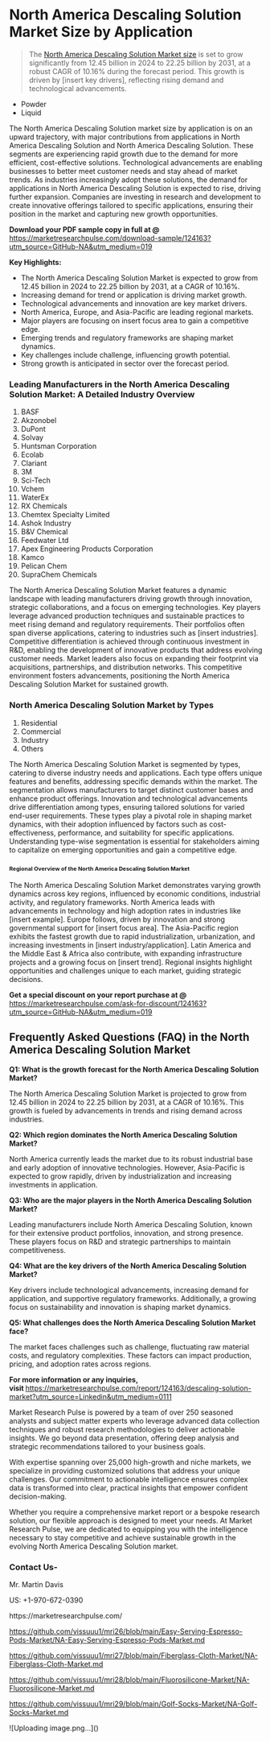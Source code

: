 <h1>North America Descaling Solution Market&nbsp;Size by Application</h1><blockquote><p>The <a href="https://marketresearchpulse.com/download-sample/124163?utm_source=GitHub-NA&amp;utm_medium=019">North America Descaling Solution Market size</a> is set to grow significantly from 12.45 billion in 2024 to 22.25 billion by 2031, at a robust CAGR of 10.16% during the forecast period. This growth is driven by [insert key drivers], reflecting rising demand and technological advancements.</p></blockquote><ul><li>Powder<li> Liquid</li></ul><p>The North America Descaling Solution market size by application is on an upward trajectory, with major contributions from applications in North America Descaling Solution and North America Descaling Solution. These segments are experiencing rapid growth due to the demand for more efficient, cost-effective solutions. Technological advancements are enabling businesses to better meet customer needs and stay ahead of market trends. As industries increasingly adopt these solutions, the demand for applications in North America Descaling Solution is expected to rise, driving further expansion. Companies are investing in research and development to create innovative offerings tailored to specific applications, ensuring their position in the market and capturing new growth opportunities.</p><p><strong>Download your PDF sample copy in full at @ </strong><a href="https://marketresearchpulse.com/download-sample/124163?utm_source=GitHub-NA&amp;utm_medium=019">https://marketresearchpulse.com/download-sample/124163?utm_source=GitHub-NA&amp;utm_medium=019</a></p><p><strong>Key Highlights: </strong></p><ul><li>The North America Descaling Solution Market is expected to grow from 12.45 billion in 2024 to 22.25 billion by 2031, at a CAGR of 10.16%.</li><li>Increasing demand for trend or application is driving market growth.</li><li>Technological advancements and innovation are key market drivers.</li><li>North America, Europe, and Asia-Pacific are leading regional markets.</li><li>Major players are focusing on insert focus area to gain a competitive edge.</li><li>Emerging trends and regulatory frameworks are shaping market dynamics.</li><li>Key challenges include challenge, influencing growth potential.</li><li>Strong growth is anticipated in sector over the forecast period.</li></ul><h3>Leading Manufacturers in the North America Descaling Solution Market: A Detailed Industry Overview</h3><ol><li>BASF</li><li>Akzonobel</li><li>DuPont</li><li>Solvay</li><li>Huntsman Corporation</li><li>Ecolab</li><li>Clariant</li><li>3M</li><li>Sci-Tech</li><li>Vchem</li><li>WaterEx</li><li>RX Chemicals</li><li>Chemtex Specialty Limited</li><li>Ashok Industry</li><li>B&V Chemical</li><li>Feedwater Ltd</li><li>Apex Engineering Products Corporation</li><li>Kamco</li><li>Pelican Chem</li><li>SupraChem Chemicals</li></ol><div class="flex max-w-full flex-col flex-grow"><div class="min-h-8 text-message flex w-full flex-col items-end gap-2 whitespace-normal break-words [.text-message+&amp;]:mt-5" dir="auto" data-message-author-role="assistant" data-message-id="fd8432e4-4910-450d-b182-61b7bfb0a01f" data-message-model-slug="gpt-4o"><div class="flex w-full flex-col gap-1 empty:hidden first:pt-[3px]"><div class="markdown prose w-full break-words dark:prose-invert light"><p>The North America Descaling Solution Market features a dynamic landscape with leading manufacturers driving growth through innovation, strategic collaborations, and a focus on emerging technologies. Key players leverage advanced production techniques and sustainable practices to meet rising demand and regulatory requirements. Their portfolios often span diverse applications, catering to industries such as [insert industries]. Competitive differentiation is achieved through continuous investment in R&amp;D, enabling the development of innovative products that address evolving customer needs. Market leaders also focus on expanding their footprint via acquisitions, partnerships, and distribution networks. This competitive environment fosters advancements, positioning the North America Descaling Solution Market for sustained growth.</p></div></div></div></div><h3>North America Descaling Solution Market by Types</h3><ol><li>Residential<li> Commercial<li> Industry<li> Others</li></ol><div class="flex max-w-full flex-col flex-grow"><div class="min-h-8 text-message flex w-full flex-col items-end gap-2 whitespace-normal break-words [.text-message+&amp;]:mt-5" dir="auto" data-message-author-role="assistant" data-message-id="084470be-0bb7-4664-bddf-5156b4f41249" data-message-model-slug="gpt-4o-mini"><div class="flex w-full flex-col gap-1 empty:hidden first:pt-[3px]"><div class="markdown prose w-full break-words dark:prose-invert light"><p>The North America Descaling Solution Market is segmented by types, catering to diverse industry needs and applications. Each type offers unique features and benefits, addressing specific demands within the market. The segmentation allows manufacturers to target distinct customer bases and enhance product offerings. Innovation and technological advancements drive differentiation among types, ensuring tailored solutions for varied end-user requirements. These types play a pivotal role in shaping market dynamics, with their adoption influenced by factors such as cost-effectiveness, performance, and suitability for specific applications. Understanding type-wise segmentation is essential for stakeholders aiming to capitalize on emerging opportunities and gain a competitive edge.</p></div></div></div></div><h3><span style="font-size: 11px;">Regional Overview of the North America Descaling Solution Market</span></h3><div class="flex max-w-full flex-col flex-grow"><div class="min-h-8 text-message flex w-full flex-col items-end gap-2 whitespace-normal break-words [.text-message+&amp;]:mt-5" dir="auto" data-message-author-role="assistant" data-message-id="e9038762-ce64-4e30-91c9-9bd413514231" data-message-model-slug="gpt-4o-mini"><div class="flex w-full flex-col gap-1 empty:hidden first:pt-[3px]"><div class="markdown prose w-full break-words dark:prose-invert light"><p>The North America Descaling Solution Market demonstrates varying growth dynamics across key regions, influenced by economic conditions, industrial activity, and regulatory frameworks. North America leads with advancements in technology and high adoption rates in industries like [insert example]. Europe follows, driven by innovation and strong governmental support for [insert focus area]. The Asia-Pacific region exhibits the fastest growth due to rapid industrialization, urbanization, and increasing investments in [insert industry/application]. Latin America and the Middle East &amp; Africa also contribute, with expanding infrastructure projects and a growing focus on [insert trend]. Regional insights highlight opportunities and challenges unique to each market, guiding strategic decisions.</p></div></div></div></div><p><strong>Get a special discount on your report purchase at @ </strong><a href="https://marketresearchpulse.com/ask-for-discount/124163?utm_source=GitHub-NA&amp;utm_medium=019">https://marketresearchpulse.com/ask-for-discount/124163?utm_source=GitHub-NA&amp;utm_medium=019</a></p><h2>Frequently Asked Questions (FAQ) in the North America Descaling Solution Market</h2><p><strong>Q1: What is the growth forecast for the North America Descaling Solution Market?</strong></p><p>The North America Descaling Solution Market is projected to grow from 12.45 billion in 2024 to 22.25 billion by 2031, at a CAGR of 10.16%. This growth is fueled by advancements in trends and rising demand across industries.</p><p><strong>Q2: Which region dominates the North America Descaling Solution Market?</strong></p><p>North America currently leads the market due to its robust industrial base and early adoption of innovative technologies. However, Asia-Pacific is expected to grow rapidly, driven by industrialization and increasing investments in application.</p><p><strong>Q3: Who are the major players in the North America Descaling Solution Market?</strong></p><p>Leading manufacturers include North America Descaling Solution, known for their extensive product portfolios, innovation, and strong presence. These players focus on R&amp;D and strategic partnerships to maintain competitiveness.</p><p><strong>Q4: What are the key drivers of the North America Descaling Solution Market?</strong></p><p>Key drivers include technological advancements, increasing demand for application, and supportive regulatory frameworks. Additionally, a growing focus on sustainability and innovation is shaping market dynamics.</p><p><strong>Q5: What challenges does the North America Descaling Solution Market face?</strong></p><p>The market faces challenges such as challenge, fluctuating raw material costs, and regulatory complexities. These factors can impact production, pricing, and adoption rates across regions.</p><p><strong>For more information or any inquiries, visit&nbsp;</strong><a href="https://marketresearchpulse.com/report/124163/descaling-solution-market?utm_source=Linkedin&utm_medium=0111">https://marketresearchpulse.com/report/124163/descaling-solution-market?utm_source=Linkedin&utm_medium=0111</a></p><p>Market Research Pulse is powered by a team of over 250 seasoned analysts and subject matter experts who leverage advanced data collection techniques and robust research methodologies to deliver actionable insights. We go beyond data presentation, offering deep analysis and strategic recommendations tailored to your business goals.</p><p>With expertise spanning over 25,000 high-growth and niche markets, we specialize in providing customized solutions that address your unique challenges. Our commitment to actionable intelligence ensures complex data is transformed into clear, practical insights that empower confident decision-making.</p><p>Whether you require a comprehensive market report or a bespoke research solution, our flexible approach is designed to meet your needs. At Market Research Pulse, we are dedicated to equipping you with the intelligence necessary to stay competitive and achieve sustainable growth in the evolving North America Descaling Solution market.</p><h3><strong>Contact Us-</strong></h3><p>Mr. Martin Davis</p><p>US: +1-970-672-0390</p><p>https://marketresearchpulse.com/</p><p><a href="https://github.com/vissuuu1/mri26/blob/main/Easy-Serving-Espresso-Pods-Market/NA-Easy-Serving-Espresso-Pods-Market.md">https://github.com/vissuuu1/mri26/blob/main/Easy-Serving-Espresso-Pods-Market/NA-Easy-Serving-Espresso-Pods-Market.md</a></p><p><a href="https://github.com/vissuuu1/mri27/blob/main/Fiberglass-Cloth-Market/NA-Fiberglass-Cloth-Market.md">https://github.com/vissuuu1/mri27/blob/main/Fiberglass-Cloth-Market/NA-Fiberglass-Cloth-Market.md</a></p><p><a href="https://github.com/vissuuu1/mri28/blob/main/Fluorosilicone-Market/NA-Fluorosilicone-Market.md">https://github.com/vissuuu1/mri28/blob/main/Fluorosilicone-Market/NA-Fluorosilicone-Market.md</a></p><p><a href="https://github.com/vissuuu1/mri29/blob/main/Golf-Socks-Market/NA-Golf-Socks-Market.md">https://github.com/vissuuu1/mri29/blob/main/Golf-Socks-Market/NA-Golf-Socks-Market.md</a></p>
![Uploading image.png…]()
